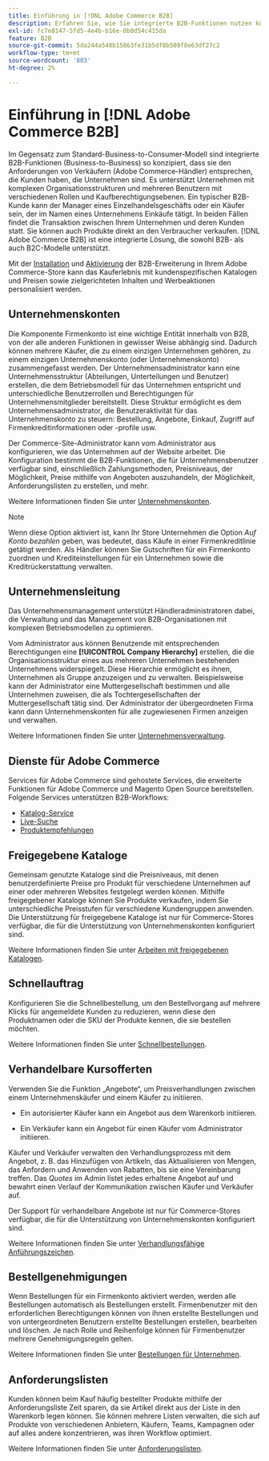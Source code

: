 ```yaml
---
title: Einführung in [!DNL Adobe Commerce B2B]
description: Erfahren Sie, wie Sie integrierte B2B-Funktionen nutzen können, um Ihre Anforderungen an Unternehmenskunden zu erfüllen.
exl-id: fc7e8147-5fd5-4e4b-b16e-0b0d54c415da
feature: B2B
source-git-commit: 5da244a548b15863fe31b5df8b509f8e63df27c2
workflow-type: tm+mt
source-wordcount: '803'
ht-degree: 2%

---
```


# Einführung in [!DNL Adobe Commerce B2B]

Im Gegensatz zum Standard-Business-to-Consumer-Modell sind integrierte B2B-Funktionen (Business-to-Business) so konzipiert, dass sie den Anforderungen von Verkäufern (Adobe Commerce-Händler) entsprechen, die Kunden haben, die Unternehmen sind. Es unterstützt Unternehmen mit komplexen Organisationsstrukturen und mehreren Benutzern mit verschiedenen Rollen und Kaufberechtigungsebenen. Ein typischer B2B-Kunde kann der Manager eines Einzelhandelsgeschäfts oder ein Käufer sein, der im Namen eines Unternehmens Einkäufe tätigt. In beiden Fällen findet die Transaktion zwischen Ihrem Unternehmen und deren Kunden statt. Sie können auch Produkte direkt an den Verbraucher verkaufen. [!DNL Adobe Commerce B2B] ist eine integrierte Lösung, die sowohl B2B- als auch B2C-Modelle unterstützt.

Mit der [Installation](install.md) und [Aktivierung](enable-basic-features.md) der B2B-Erweiterung in Ihrem Adobe Commerce-Store kann das Kauferlebnis mit kundenspezifischen Katalogen und Preisen sowie zielgerichteten Inhalten und Werbeaktionen personalisiert werden.

## Unternehmenskonten

Die Komponente Firmenkonto ist eine wichtige Entität innerhalb von B2B, von der alle anderen Funktionen in gewisser Weise abhängig sind. Dadurch können mehrere Käufer, die zu einem einzigen Unternehmen gehören, zu einem einzigen Unternehmenskonto (oder Unternehmenskonto) zusammengefasst werden. Der Unternehmensadministrator kann eine Unternehmensstruktur (Abteilungen, Unterteilungen und Benutzer) erstellen, die dem Betriebsmodell für das Unternehmen entspricht und unterschiedliche Benutzerrollen und Berechtigungen für Unternehmensmitglieder bereitstellt. Diese Struktur ermöglicht es dem Unternehmensadministrator, die Benutzeraktivität für das Unternehmenskonto zu steuern: Bestellung, Angebote, Einkauf, Zugriff auf Firmenkreditinformationen oder -profile usw.

Der Commerce-Site-Administrator kann vom Administrator aus konfigurieren, wie das Unternehmen auf der Website arbeitet. Die Konfiguration bestimmt die B2B-Funktionen, die für Unternehmensbenutzer verfügbar sind, einschließlich Zahlungsmethoden, Preisniveaus, der Möglichkeit, Preise mithilfe von Angeboten auszuhandeln, der Möglichkeit, Anforderungslisten zu erstellen, und mehr.

Weitere Informationen finden Sie unter [Unternehmenskonten](account-companies.md).

>[!NOTE]
>
>Wenn diese Option aktiviert ist, kann Ihr Store Unternehmen die Option _Auf Konto bezahlen_ geben, was bedeutet, dass Käufe in einer Firmenkreditlinie getätigt werden. Als Händler können Sie Gutschriften für ein Firmenkonto zuordnen und Krediteinstellungen für ein Unternehmen sowie die Kreditrückerstattung verwalten.

## Unternehmensleitung

Das Unternehmensmanagement unterstützt Händleradministratoren dabei, die Verwaltung und das Management von B2B-Organisationen mit komplexen Betriebsmodellen zu optimieren.

Vom Administrator aus können Benutzende mit entsprechenden Berechtigungen eine **[!UICONTROL Company Hierarchy]** erstellen, die die Organisationsstruktur eines aus mehreren Unternehmen bestehenden Unternehmens widerspiegelt. Diese Hierarchie ermöglicht es ihnen, Unternehmen als Gruppe anzuzeigen und zu verwalten. Beispielsweise kann der Administrator eine Muttergesellschaft bestimmen und alle Unternehmen zuweisen, die als Tochtergesellschaften der Muttergesellschaft tätig sind. Der Administrator der übergeordneten Firma kann dann Unternehmenskonten für alle zugewiesenen Firmen anzeigen und verwalten.

Weitere Informationen finden Sie unter [Unternehmensverwaltung](manage-companies.md).

## Dienste für Adobe Commerce

Services für Adobe Commerce sind gehostete Services, die erweiterte Funktionen für Adobe Commerce und Magento Open Source bereitstellen. Folgende Services unterstützen B2B-Workflows:

* [Katalog-Service](https://experienceleague.adobe.com/docs/commerce/catalog-service/guide-overview.html)
* [Live-Suche](https://experienceleague.adobe.com/docs/commerce/live-search/guide-overview.html)
* [Produktempfehlungen](https://experienceleague.adobe.com/docs/commerce/product-recommendations/guide-overview.html)

## Freigegebene Kataloge

Gemeinsam genutzte Kataloge sind die Preisniveaus, mit denen benutzerdefinierte Preise pro Produkt für verschiedene Unternehmen auf einer oder mehreren Websites festgelegt werden können. Mithilfe freigegebener Kataloge können Sie Produkte verkaufen, indem Sie unterschiedliche Preisstufen für verschiedene Kundengruppen anwenden. Die Unterstützung für freigegebene Kataloge ist nur für Commerce-Stores verfügbar, die für die Unterstützung von Unternehmenskonten konfiguriert sind.

Weitere Informationen finden Sie unter [Arbeiten mit freigegebenen Katalogen](catalog-shared.md).

## Schnellauftrag

Konfigurieren Sie die Schnellbestellung, um den Bestellvorgang auf mehrere Klicks für angemeldete Kunden zu reduzieren, wenn diese den Produktnamen oder die SKU der Produkte kennen, die sie bestellen möchten.

Weitere Informationen finden Sie unter [Schnellbestellungen](quick-order.md).

## Verhandelbare Kursofferten

Verwenden Sie die Funktion „Angebote“, um Preisverhandlungen zwischen einem Unternehmenskäufer und einem Käufer zu initiieren.

* Ein autorisierter Käufer kann ein Angebot aus dem Warenkorb initiieren.

* Ein Verkäufer kann ein Angebot für einen Käufer vom Administrator initiieren.

Käufer und Verkäufer verwalten den Verhandlungsprozess mit dem Angebot, z. B. das Hinzufügen von Artikeln, das Aktualisieren von Mengen, das Anfordern und Anwenden von Rabatten, bis sie eine Vereinbarung treffen. Das _Quotes_ im Admin listet jedes erhaltene Angebot auf und bewahrt einen Verlauf der Kommunikation zwischen Käufer und Verkäufer auf.

Der Support für verhandelbare Angebote ist nur für Commerce-Stores verfügbar, die für die Unterstützung von Unternehmenskonten konfiguriert sind.

Weitere Informationen finden Sie unter [Verhandlungsfähige Anführungszeichen](quotes.md).

## Bestellgenehmigungen

Wenn Bestellungen für ein Firmenkonto aktiviert werden, werden alle Bestellungen automatisch als Bestellungen erstellt. Firmenbenutzer mit den erforderlichen Berechtigungen können von ihnen erstellte Bestellungen und von untergeordneten Benutzern erstellte Bestellungen erstellen, bearbeiten und löschen. Je nach Rolle und Reihenfolge können für Firmenbenutzer mehrere Genehmigungsregeln gelten.

Weitere Informationen finden Sie unter [Bestellungen für Unternehmen](purchase-order-flow.md).

## Anforderungslisten

Kunden können beim Kauf häufig bestellter Produkte mithilfe der Anforderungsliste Zeit sparen, da sie Artikel direkt aus der Liste in den Warenkorb legen können. Sie können mehrere Listen verwalten, die sich auf Produkte von verschiedenen Anbietern, Käufern, Teams, Kampagnen oder auf alles andere konzentrieren, was ihren Workflow optimiert.

Weitere Informationen finden Sie unter [Anforderungslisten](requisition-lists.md).
